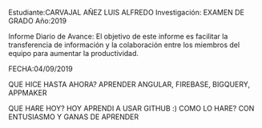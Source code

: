 Estudiante:CARVAJAL AÑEZ LUIS ALFREDO Investigación: EXAMEN DE GRADO Año:2019

Informe Diario de Avance: El objetivo de este informe es facilitar la transferencia de información y la colaboración entre los miembros del equipo para aumentar la productividad.

FECHA:04/09/2019

QUE HICE HASTA AHORA? 
APRENDER ANGULAR, FIREBASE, BIGQUERY, APPMAKER

QUE HARE HOY?
 HOY APRENDI A USAR GITHUB :)
COMO LO HARE?
CON ENTUSIASMO Y GANAS DE APRENDER



